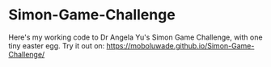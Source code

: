 # Simon-Game-Challenge
Here's my working code to Dr Angela Yu's Simon Game Challenge, with one tiny easter egg.
Try it out on:
https://moboluwade.github.io/Simon-Game-Challenge/
